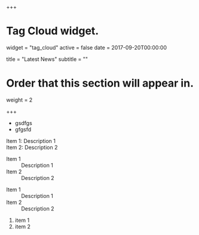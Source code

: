 +++
# Tag Cloud widget.
widget = "tag_cloud"
active = false
date = 2017-09-20T00:00:00

title = "Latest News"
subtitle = ""

# Order that this section will appear in.
weight = 2

+++

* gsdfgs
* gfgsfd


<dl>
<dt>Item 1: Description 1</dt>
<dt>Item 2: Description 2</dt>
</dl>

<dl>
<dt>Item 1 </dt>
<dd>Description 1</dd>
<dt>Item 2</dt>
<dd>Description 2</dd>
</dl>


<dl>
<dt>Item 1 </dt>
<dd>Description 1</dd>
<dt>Item 2</dt>
<dd>Description 2</dd>
</dl>
<ol>
	<li>item 1</li>
	<li>item 2</li>
</ol>

